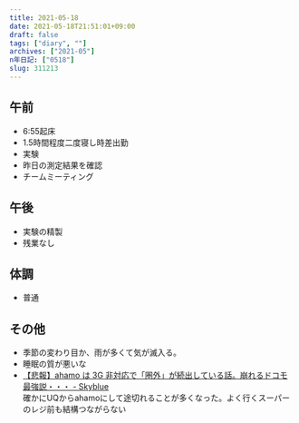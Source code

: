 ```yaml
---
title: 2021-05-18
date: 2021-05-18T21:51:01+09:00
draft: false
tags: ["diary", ""]
archives: ["2021-05"]
n年日記: ["0518"]
slug: 311213
---
```

## 午前
- 6:55起床
- 1.5時間程度二度寝し時差出勤
- 実験
- 昨日の測定結果を確認
- チームミーティング
## 午後
- 実験の精製
- 残業なし
## 体調
- 普通
## その他
- 季節の変わり目か、雨が多くて気が滅入る。
- 睡眠の質が悪いな
- [【悲報】ahamo は 3G 非対応で「圏外」が続出している話。崩れるドコモ最強説・・・ - Skyblue](https://skyblue.ciao.jp/skyblue/archives/23907)  
確かにUQからahamoにして途切れることが多くなった。よく行くスーパーのレジ前も結構つながらない